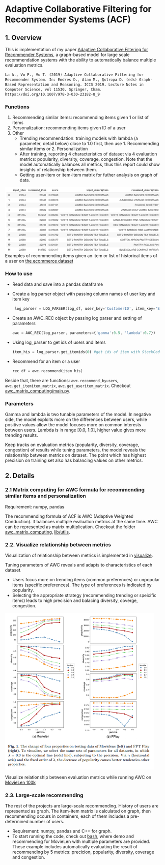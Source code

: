 # Adaptive Collaborative Filtering for Recommender Systems (ACF)

## 1. Overview

This is implementation of my paper [Adaptive Collaborative Filtering for Recommender Systems](https://doi.org/10.1007/978-3-030-23182-8_9), a graph-based model for large scale recommendation systems with the ability to automatically balance multiple evaluation metrics.

    La A., Vo P., Vu T. (2019) Adaptive Collaborative Filtering for Recommender System. In: Endres D., Alam M., Şotropa D. (eds) Graph-Based Representation and Reasoning. ICCS 2019. Lecture Notes in Computer Science, vol 11530. Springer, Cham. https://doi.org/10.1007/978-3-030-23182-8_9

### Functions

1. Recommending similar items: recommending items given 1 or list of items
2. Personalization: recommending items given ID of a user
3. Other
    - Trending recommendation: training models with lambda (a parameter, detail below) close to 1.0 first, then use 1. Recommending similar items or 2. Personalization
    - After training, reporting 4 characteristics of dataset via 4 evaluation metrics: popularity, diversity, coverage, congestion. Note that the model automatically balances all metrics, thus this report could show insights of relationship between them.
    - Getting user-item or item-item matrix for futher analysis on graph of data.

![demo.png](/images/demo.png) Examples of recommending items given an item or list of historical items of a user on [the ecommerce dataset](https://www.kaggle.com/carrie1/ecommerce-data)

### How to use

  - Read data and save into a pandas dataframe
  - Create a log parser object with passing column names of user key and item key
  
     ```python
      log_parser = LOG_PARSER(log_df, user_key='CustomerID', item_key='StockCode')
     ```
  
  - Create an AWC_REC object by passing log parser and setting of parameters
  
     ```python
     awc = AWC_REC(log_parser, parameters={'gamma':0.5, 'lambda':0.7})
     ```
      
  - Using log_parser to get ids of users and items 
   
     ```python
     item_his = log_parser.get_itemids(0) #get ids of item with StockCode = 0
     ```
        
  - Recommend for an item or a user
  
     ```python
     rec_df = awc.recommend(item_his)
     ```
     
   Beside that, there are functions: ```awc.recommend_byusers```, ```awc.get_itemitem_matrix```, ```awc.get_useritem_matrix```. Checkout [awc_matrix_computing/main.py](/awc_matrix_computing/main.py). 
   
      
### Parameters

  Gamma and lambda is two tunable parameters of the model. In negative side, the model exploits more on the differences between users, while positive values allow the model focuses more on common interests between users. Lambda is in range [0.0, 1.0], higher value gives more trending results.
 
 Keep tracks on evaluation metrics (popularity, diversity, coverage, congestion) of results while tuning parameters, the model reveals the relationship between metrics on dataset. The point which has highest precision on training set also has balancing values on other metrics.

## 2. Details

### 2.1 Matrix computing for AWC formula for recommending similar items and personalization

Requirement: numpy, pandas

The recommending formula of ACF is AWC (Adaptive Weighted Conduction). It balances multiple evaluation metrics at the same time. AWC can be represented as matrix multiplication. Checkout the folder [awc_matrix_computing](/awc_matrix_computing), [lib/utils](/lib/utils).

### 2.2. Visualize relationship between metrics

Visualization of relationship between metrics is implemented in [visualize](/visualize).

Tuning parameters of AWC reveals and adapts to characteristics of each dataset. 
+ Users focus more on trending items (common preferences) or unpopular items (specific preferences). The type of preferences is indicated by popularity.
+ Selecting the appropriate strategy (recommending trending or speicific items) leads to high precision and balacing diversity, coverge, congestion.

![visualize/metric_relationship.png](visualize/metric_relationship.png)

Visualize relationship between evaluation metrics while running AWC on [MovieLen 100k](https://grouplens.org/datasets/movielens/100k/)


### 2.3. Large-scale recommending

The rest of the projects are large-scale recommending. History of users are represented as graph. The item-item matrix is calculated on graph, then recommending occurs in containers, each of them includes a pre-determined number of users.  

+ Requirement: numpy, pandas and C++ for graph.
+ To start running the code, check out [bash](/bash), where demo and recommending for MovieLen with multiple parameters are provided. These example includes automatically evaluating the result of recommending by 5 metrics: precicion, popularity, diversity, coverage and congestion.

